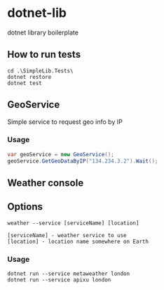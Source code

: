 # dotnet-lib
dotnet library boilerplate

## How to run tests
```
cd .\SimpleLib.Tests\
dotnet restore
dotnet test
```

## GeoService

Simple service to request geo info by IP

### Usage
```C#
var geoService = new GeoService();
geoService.GetGeoDataByIP("134.234.3.2").Wait();
```

## Weather console

## Options

```
weather --service [serviceName] [location]

[serviceName] - weather service to use
[location] - location name somewhere on Earth
```

### Usage
```
dotnet run --service metaweather london
dotnet run --service apixu london
```

